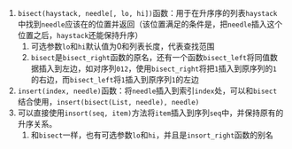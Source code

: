 1. `bisect(haystack, needle[, lo, hi])`函数：用于在升序序的列表`haystack`中找到`needle`应该在的位置并返回（该位置满足的条件是，把`needle`插入这个位置之后，`haystack`还能保持升序）
	1. 可选参数`lo`和`hi`默认值为0和列表长度，代表查找范围
	2. `bisect`是`bisect_right`函数的原名，还有一个函数`bisect_left`将同值数据插入到左边，如对序列`012`，使用`bisect_right`将把`1`插入到原序列的`1`的右边，而`bisect_left`将`1`插入到原序列`1`的左边
3. `insert(index, needle)`函数：将`needle`插入到索引`index`处，可以和`bisect`结合使用，`insert(bisect(List, needle), needle)`
4. 可以直接使用`insort(seq, item)`方法将`item`插入到序列`seq`中，并保持原有的升序关系。
	1. 和`bisect`一样，也有可选参数`lo`和`hi`，并且是`insort_right`函数的别名